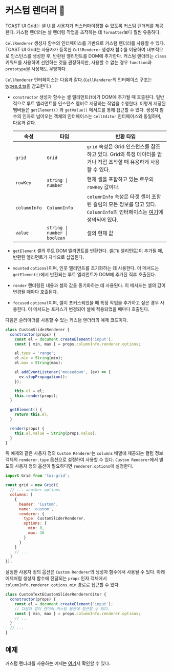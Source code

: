 # 커스텀 렌더러 🔩

TOAST UI Grid는 셀 UI를 사용자가 커스터마이징할 수 있도록 커스텀 렌더러를 제공한다. 커스텀 렌더러는 셀 렌더링 작업을 조작하는 데 `formatter`보다 훨씬 유용하다.

`CellRenderer` 생성자 함수의 인터페이스를 기반으로 커스텀 렌더러를 사용할 수 있다. TOAST UI Grid는 사용자가 등록한 `CellRenderer` 생성자 함수를 이용하여 내부적으로 인스턴스를 생성한 후, 반환된 엘리먼트를 DOM에 추가한다. 커스텀 렌더러는 `class` 키워드를 사용하여 선언하는 것을 권장하지만, 사용할 수 없는 경우 `function`과 `prototype`을 사용해도 무방하다.

`CellRenderer` 인터페이스는 다음과 같다.(`CellRenderer`의 인터페이스 구조는 [types.d.ts](https://github.com/nhn/tui.grid/blob/master/src/renderer/types.d.ts)을 참고한다.)
* `constructor`
  생성자 함수는 셀 엘리먼트(`TD`)가 DOM에 추가될 때 호출된다. 일반적으로 루트 엘리먼트를 인스턴스 멤버로 저장하는 작업을 수행한다. 이렇게 저장된 멤버들은 `getElement()` 와 `getValue()` 메서드를 통해 접근할 수 있다. 생성자 함수의 인자로 넘어오는 객체의 인터페이스는 `CellEditor` 인터페이스와 동일하며, 다음과 같다.

  | 속성 | 타입 | 반환 타입 |
  |--------|--------|--------|
  | `grid` | `Grid` | `grid` 속성은 Grid 인스턴스를 참조하고 있다. Grid의 특정 데이터를 얻거나 직접 조작할 때 유용하게 사용할 수 있다. |
  | `rowKey` | `string \| number` | 현재 셀을 포함하고 있는 로우의 `rowKey` 값이다. |
  | `columnInfo` | `ColumnInfo` | `columnInfo` 속성은 타겟 셀이 포함된 컬럼의 모든 정보를 담고 있다. `ColumnInfo`의 인터페이스는 [여기](https://github.com/nhn/tui.grid/blob/master/src/store/types.ts)에 정의되어 있다. |
  | `value` | `string \| number \| boolean` | 셀의 현재 값 |

* `getElement`
  셀의 루트 DOM 엘리먼트를 반환한다. 셀(`TD` 엘리먼트)이 추가될 때, 반환된 엘리먼트가 자식으로 삽입된다.
* `mounted`
  `optional`이며, 인풋 엘리먼트를 초기화하는 데 사용한다. 이 메서드는 `getElement()`에서 반환되는 루트 엘리먼트가 DOM에 추가된 직후 호출된다.
* `render`
  렌더링된 내용과 셀의 값을 동기화하는 데 사용된다. 이 메서드는 셀의 값이 변경될 때마다 호출된다.
* `focused`
  `optional`이며, 셀이 포커스되었을 때 특정 작업을 추가하고 싶은 경우 사용한다. 이 메서드는 포커스가 변경되어 셀에 적용되었을 때마다 호출된다.

다음은 슬라이더를 사용할 수 있는 커스텀 렌더러의 예제 코드이다. 

```javascript
class CustomSliderRenderer {
  constructor(props) {
    const el = document.createElement('input');
    const { min, max } = props.columnInfo.renderer.options;

    el.type = 'range';
    el.min = String(min);
    el.max = String(max);

    el.addEventListener('mousedown', (ev) => {
      ev.stopPropagation();
    });

    this.el = el;
    this.render(props);
  }

  getElement() {
    return this.el;
  }

  render(props) {
    this.el.value = String(props.value);
  }
}
```

위 예제와 같은 사용자 정의 `Custom Renderer`는 `columns` 배열에 제공되는 컬럼 정보 객체의 `renderer.type` 옵션으로 설정하여 사용할 수 있다. `Custom Renderer`에서 별도의 사용자 정의 옵션이 필요하다면 `renderer.options`에 설정한다.

```javascript
import Grid from 'tui-grid';

const grid = new Grid({
  // ... another options
  columns: [
    {
      header: 'Custom',
      name: 'custom',
      renderer: {
        type: CustomSliderRenderer,
        options: {
          min: 0,
          max: 30
        }
      }        
    }
    // ...
  ]
});
```

설정한 사용자 정의 옵션은 `Custom Renderer`의 생성자 함수에서 사용될 수 있다. 아래 예제처럼 생성자 함수에 전달되는 `props` 인자 객체에서 `columnInfo.renderer.options.min` 경로로 접근할 수 있다.


```js
class CustomTextECustomSliderRendererditor {
  constructor(props) {
    const el = document.createElement('input');
    // 다음과 같이 렌더러 커스텀 옵션에 접근할 수 있다.
    const { min, max } = props.columnInfo.renderer.options;
    // ...
  }
  // ...
}
```

## 예제

커스텀 렌더러를 사용하는 예제는 [여기](https://nhn.github.io/tui.grid/latest/tutorial-example04-custom-renderer)서 확인할 수 있다.